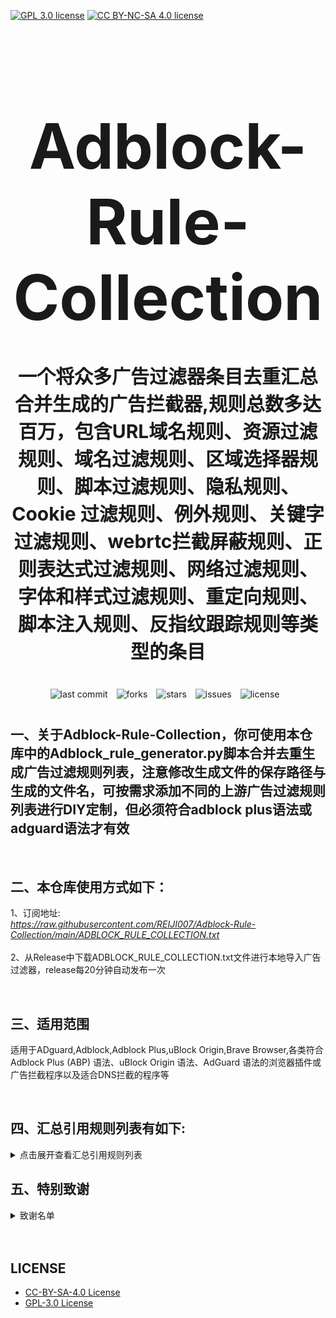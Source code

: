 [![GPL 3.0 license](https://img.shields.io/badge/License-GPL%20v3-blue.svg)](https://github.com/REIJI007/Adblock-Rule-Collection/blob/main/LICENSE-GPL3.0)
[![CC BY-NC-SA 4.0 license](https://img.shields.io/badge/License-CC%20BY--NC--SA%204.0-lightgrey.svg)](https://github.com/REIJI007/Adblock-Rule-Collection/blob/main/LICENSE-CC%20BY-NC-SA%204.0)
<!-- 居中的大标题 -->
<h1 align="center" style="font-size: 100px; margin-bottom: 40px;">Adblock-Rule-Collection</h1>

<!-- 居中的副标题 -->
<h2 align="center" style="font-size: 30px; margin-bottom: 40px;">一个将众多广告过滤器条目去重汇总合并生成的广告拦截器,规则总数多达百万，包含URL域名规则、资源过滤规则、域名过滤规则、区域选择器规则、脚本过滤规则、隐私规则、Cookie 过滤规则、例外规则、关键字过滤规则、webrtc拦截屏蔽规则、正则表达式过滤规则、网络过滤规则、字体和样式过滤规则、重定向规则、脚本注入规则、反指纹跟踪规则等类型的条目</h2>

<!-- 徽章（根据需要调整） -->
<p align="center" style="margin-bottom: 40px;">
    <img src="https://img.shields.io/badge/last%20commit-today-brightgreen" alt="last commit" style="margin-right: 10px;">
    <img src="https://img.shields.io/github/forks/REIJI007/Adblock-Rule-Collection" alt="forks" style="margin-right: 10px;">
    <img src="https://img.shields.io/github/stars/REIJI007/Adblock-Rule-Collection" alt="stars" style="margin-right: 10px;">
    <img src="https://img.shields.io/github/issues/REIJI007/Adblock-Rule-Collection" alt="issues" style="margin-right: 10px;">
    <img src="https://img.shields.io/github/license/REIJI007/Adblock-Rule-Collection" alt="license" style="margin-right: 10px;">
</p>


## 一、关于Adblock-Rule-Collection，你可使用本仓库中的Adblock_rule_generator.py脚本合并去重生成广告过滤规则列表，注意修改生成文件的保存路径与生成的文件名，可按需求添加不同的上游广告过滤规则列表进行DIY定制，但必须符合adblock plus语法或adguard语法才有效

<br>

## 二、本仓库使用方式如下：
1、订阅地址: <br> *https://raw.githubusercontent.com/REIJI007/Adblock-Rule-Collection/main/ADBLOCK_RULE_COLLECTION.txt*
<br>
<br>
2、从Release中下载ADBLOCK_RULE_COLLECTION.txt文件进行本地导入广告过滤器，release每20分钟自动发布一次

<br>

## 三、适用范围
适用于ADguard,Adblock,Adblock Plus,uBlock Origin,Brave Browser,各类符合Adblock Plus (ABP) 语法、uBlock Origin 语法、AdGuard 语法的浏览器插件或广告拦截程序以及适合DNS拦截的程序等

<br>

## 四、汇总引用规则列表有如下:

<details>
  <summary>点击展开查看汇总引用规则列表</summary>

1. **Anti-ad for adguard**  
   *https://anti-ad.net/adguard.txt*<br>

2. **Anti-ad-Easylist**  
   *https://anti-ad.net/easylist.txt*<br>

3. **EasyList**  
   *https://easylist.to/easylist/easylist.txt*<br>

4. **EasyList — first-party servers**  
   *https://raw.githubusercontent.com/easylist/easylist/master/easylist/easylist_adservers.txt*<br>

5. **EasyList — third-party servers**  
   *https://raw.githubusercontent.com/easylist/easylist/master/easylist/easylist_thirdparty.txt*<br>

6. **EasyList Privacy**  
   *https://easylist.to/easylist/easyprivacy.txt*<br>

7. **EasyList Privacy — trackingservers**  
   *https://raw.githubusercontent.com/easylist/easylist/master/easyprivacy/easyprivacy_trackingservers.txt*<br>

8. **EasyPrivacy — third-party trackers**  
   *https://raw.githubusercontent.com/easylist/easylist/master/easyprivacy/easyprivacy_thirdparty.txt*<br>

9. **EasyPrivacy — third-party international trackers**  
   *https://raw.githubusercontent.com/easylist/easylist/master/easyprivacy/easyprivacy_thirdparty_international.txt*<br>

10. **Easylist Cookie List**  
    *https://secure.fanboy.co.nz/fanboy-cookiemonster.txt*<br>

11. **EasyList China**  
    *https://raw.githubusercontent.com/easylist/easylistchina/master/easylistchina.txt*<br>

12. **Fanboy's Annoyance List**  
    *https://secure.fanboy.co.nz/fanboy-annoyance.txt*<br>

13. **Fanboy's Social Blocking List**  
    *https://easylist.to/easylist/fanboy-social.txt*<br>

14. **CJX's Annoyance List**  
    *https://raw.githubusercontent.com/cjx82630/cjxlist/master/cjx-annoyance.txt*<br>

15. **CJX's EasyList Lite**  
    *https://raw.githubusercontent.com/cjx82630/cjxlist/master/cjxlist.txt*<br>

16. **CJX's uBlock list**  
    *https://raw.githubusercontent.com/cjx82630/cjxlist/master/cjx-ublock.txt*<br>

17. **uniartisan's Adblock List Plus**  
    *https://raw.githubusercontent.com/uniartisan/adblock_list/master/adblock_plus.txt*<br>

18. **uniartisan's Privacy List**  
    *https://raw.githubusercontent.com/uniartisan/adblock_list/master/adblock_privacy.txt*<br>

19. **AdRules AdBlock List Plus**  
    *https://raw.githubusercontent.com/Cats-Team/AdRules/main/adblock_plus.txt*<br>

20. **AdRules DNS List**  
    *https://raw.githubusercontent.com/Cats-Team/AdRules/main/dns.txt*<br>

21. **AdBlock DNS**  
    *https://raw.githubusercontent.com/217heidai/adblockfilters/main/rules/adblockdns.txt*<br>

22. **AdBlock Filter**  
    *https://raw.githubusercontent.com/217heidai/adblockfilters/main/rules/adblockfilters.txt*<br>

23. **GOODBYEADS**  
    *https://raw.githubusercontent.com/8680/GOODBYEADS/master/rules.txt*<br>

24. **GOODBYEADS-DNS**  
    *https://raw.githubusercontent.com/8680/GOODBYEADS/master/dns.txt*<br>

25. **GOODBYEADS-allow**  
    *https://raw.githubusercontent.com/8680/GOODBYEADS/master/allow.txt*<br>

26. **AWAvenue-Ads-Rule**  
    *https://raw.githubusercontent.com/TG-Twilight/AWAvenue-Ads-Rule/main/AWAvenue-Ads-Rule.txt*<br>

27. **Bibaiji's ad-rules**  
    *https://raw.githubusercontent.com/Bibaiji/ad-rules/main/rule/ad-rules.txt*<br>

28. **uBlock filters**  
    *https://raw.githubusercontent.com/uBlockOrigin/uAssets/master/filters/filters.txt*<br>

29. **uBlock privacy filter**  
    *https://raw.githubusercontent.com/uBlockOrigin/uAssets/master/filters/privacy.txt*<br>

30. **uBlock mobile filter**  
    *https://raw.githubusercontent.com/uBlockOrigin/uAssets/master/filters/filters-mobile.txt*<br>

31. **uBlock Badware risks filter**  
    *https://raw.githubusercontent.com/uBlockOrigin/uAssets/master/filters/badware.txt*<br>

32. **uBlock Annoyances-Cookies filter**  
    *https://raw.githubusercontent.com/uBlockOrigin/uAssets/master/filters/annoyances-cookies.txt*<br>

33. **uBlock Annoyances-others filter**  
    *https://raw.githubusercontent.com/uBlockOrigin/uAssets/master/filters/annoyances-others.txt*<br>

34. **uBlock Unbreak filter**  
    *https://raw.githubusercontent.com/uBlockOrigin/uAssets/master/filters/unbreak.txt*<br>

35. **AdGuard Base filter cryptominers**  
    *https://raw.githubusercontent.com/AdguardTeam/AdguardFilters/master/BaseFilter/sections/cryptominers.txt*<br>

36. **AdGuard Exclusion rules**  
    *https://raw.githubusercontent.com/AdguardTeam/AdGuardSDNSFilter/master/Filters/exclusions.txt*<br>

37. **AdGuard Exception rules**  
    *https://raw.githubusercontent.com/AdguardTeam/AdGuardSDNSFilter/master/Filters/exceptions.txt*<br>

38. **AdGuardSDNSFilter**  
    *https://raw.githubusercontent.com/AdguardTeam/AdGuardSDNSFilter/master/Filters/rules.txt*<br>

39. **Adgurd Base filter**  
    *https://raw.githubusercontent.com/AdguardTeam/FiltersRegistry/master/filters/filter_2_Base/filter.txt*<br>

40. **AdGuard Base filter — first-party servers**  
    *https://raw.githubusercontent.com/AdguardTeam/AdguardFilters/master/BaseFilter/sections/adservers_firstparty.txt*<br>

41. **AdGuard Base filter — foreign servers**  
    *https://raw.githubusercontent.com/AdguardTeam/AdguardFilters/master/BaseFilter/sections/foreign.txt*<br>

42. **Adgurd Mobile filter**  
    *https://raw.githubusercontent.com/AdguardTeam/AdguardFilters/master/MobileFilter/sections/adservers.txt*<br>

43. **Adgurd Tracking Protection filter**  
    *https://raw.githubusercontent.com/AdguardTeam/FiltersRegistry/master/filters/filter_3_Spyware/filter.txt*<br>

44. **AdGuard Tracking Protection filter — first-party trackers**  
    *https://raw.githubusercontent.com/AdguardTeam/AdguardFilters/master/SpywareFilter/sections/tracking_servers_firstparty.txt*<br>

45. **AdGuard Tracking Protection filter — third-party trackers**  
    *https://raw.githubusercontent.com/AdguardTeam/AdguardFilters/master/SpywareFilter/sections/tracking_servers.txt*<br>

46. **AdGuard Tracking Protection filter — mobile trackers**  
    *https://raw.githubusercontent.com/AdguardTeam/AdguardFilters/master/SpywareFilter/sections/mobile.txt*<br>

47. **Adgurd URL Tracking filter**  
    *https://raw.githubusercontent.com/AdguardTeam/FiltersRegistry/master/filters/filter_17_TrackParam/filter.txt*<br>

48. **Adgurd Social media filter**  
    *https://raw.githubusercontent.com/AdguardTeam/FiltersRegistry/master/filters/filter_4_Social/filter.txt*<br>

49. **Adgurd Annoyances filter**  
    *https://raw.githubusercontent.com/AdguardTeam/FiltersRegistry/master/filters/filter_14_Annoyances/filter.txt*<br>

50. **Filter unblocking search ads and self-promotions**  
    *https://raw.githubusercontent.com/AdguardTeam/FiltersRegistry/master/filters/filter_10_Useful/filter.txt*<br>

51. **Adgurd Chinese filter**  
    *https://raw.githubusercontent.com/AdguardTeam/FiltersRegistry/master/filters/filter_224_Chinese/filter.txt*<br>

52. **Adgurd DNS filter**  
    *https://raw.githubusercontent.com/AdguardTeam/FiltersRegistry/master/filters/filter_15_DnsFilter/filter.txt*<br>

53. **AdGuard for Android**  
    *https://filters.adtidy.org/android/filters/11.txt*<br>

54. **AdGuard for iOS**  
    *https://filters.adtidy.org/ios/filters/11.txt*<br>

55. **HyperADRules**  
    *https://raw.githubusercontent.com/Lynricsy/HyperADRules/master/rules.txt*<br>

56. **HyperADRules-DNS**  
    *https://raw.githubusercontent.com/Lynricsy/HyperADRules/master/dns.txt*<br>

57. **TheBestAdrules**  
    *https://raw.githubusercontent.com/guandasheng/adguardhome/main/rule/all.txt*<br>

58. **xinggsf's rules**  
    *https://raw.githubusercontent.com/xinggsf/Adblock-Plus-Rule/master/rule.txt*<br>

59. **xinggsf's mv rules**  
    *https://raw.githubusercontent.com/xinggsf/Adblock-Plus-Rule/master/mv.txt*<br>

60. **superbigsteam rules**  
    *https://raw.githubusercontent.com/superbigsteam/adguardhomeguiz/main/rule/all.txt*<br>

61. **adblock-nocoin-list**  
    *https://raw.githubusercontent.com/hoshsadiq/adblock-nocoin-list/master/nocoin.txt*<br>

62. **GoodbyeAds-AdBlock-Filter**  
    *https://raw.githubusercontent.com/jerryn70/GoodbyeAds/master/Formats/GoodbyeAds-AdBlock-Filter.txt*<br>

63. **GoodbyeAds-Ultra-AdBlock-Filter**  
    *https://raw.githubusercontent.com/jerryn70/GoodbyeAds/master/Formats/GoodbyeAds-Ultra-AdBlock-Filter.txt*<br>

64. **Phishing URL Blocklist ——AdGuard**  
    *https://malware-filter.gitlab.io/malware-filter/phishing-filter-ag.txt*<br>

65. **Phishing URL Blocklist ——AdGuard Home**  
    *https://malware-filter.gitlab.io/malware-filter/phishing-filter-agh.txt*<br>

66. **Phishing URL Blocklist ——uBlock Origin**  
    *https://malware-filter.gitlab.io/malware-filter/phishing-filter.txt*<br>

67. **Malicious URL Blocklist ——AdGuard**  
    *https://malware-filter.gitlab.io/malware-filter/urlhaus-filter-ag.txt*<br>

68. **Malicious URL Blocklist ——AdGuard Home**  
    *https://malware-filter.gitlab.io/malware-filter/urlhaus-filter-agh.txt*<br>

69. **Malicious URL Blocklist ——uBlock Origin**  
    *https://malware-filter.gitlab.io/malware-filter/urlhaus-filter.txt*<br>

70. **Tracking JS Blocklist**  
    *https://malware-filter.gitlab.io/malware-filter/tracking-filter.txt*<br>

71. **Botnet IP Blocklist ——AdGuard**  
    *https://malware-filter.gitlab.io/malware-filter/botnet-filter-ag.txt*<br>

72. **Botnet IP Blocklist ——AdGuard Home**  
    *https://malware-filter.gitlab.io/malware-filter/botnet-filter-agh.txt*<br>

73. **Botnet IP Blocklist ——uBlock Origin**  
    *https://malware-filter.gitlab.io/malware-filter/botnet-filter.txt*<br>

74. **ABP filters**  
    *https://easylist-msie.adblockplus.org/abp-filters-anti-cv.txt*<br>

75. **adgk**  
    *https://raw.githubusercontent.com/banbendalao/ADgk/master/ADgk.txt*<br>

76. **yokoffing's Annoyance List**  
    *https://raw.githubusercontent.com/yokoffing/filterlists/main/annoyance_list.txt*<br>

77. **yokoffing's Privacy Essentials**  
    *https://raw.githubusercontent.com/yokoffing/filterlists/main/privacy_essentials.txt*<br>

78. **Spam404's Adblock-list**  
    *https://raw.githubusercontent.com/Spam404/lists/master/adblock-list.txt*<br>

79. **Brave-specific filter**  
    *https://raw.githubusercontent.com/brave/adblock-lists/master/brave-lists/brave-specific.txt*<br>

80. **Brave-ios-specific filter**  
    *https://raw.githubusercontent.com/brave/adblock-lists/master/brave-lists/brave-ios-specific.txt*<br>

81. **Brave-Android-specific filter**  
    *https://raw.githubusercontent.com/brave/adblock-lists/master/brave-lists/brave-android-specific.txt*<br>

82. **Brave-Firstparty filter**  
    *https://raw.githubusercontent.com/brave/adblock-lists/master/brave-lists/brave-firstparty.txt*<br>

83. **Brave-Firstparty-cname filter**  
    *https://raw.githubusercontent.com/brave/adblock-lists/master/brave-lists/brave-firstparty-cname.txt*<br>

84. **Brave-Unbreak filter**  
    *https://raw.githubusercontent.com/brave/adblock-lists/master/brave-unbreak.txt*<br>

</details>

## 五、特别致谢


<details>
  <summary>致谢名单</summary>

1、anti-AD (https://github.com/privacy-protection-tools/anti-AD)

2、easylist (https://github.com/easylist/easylist)

3、cjxlist (https://github.com/cjx82630/cjxlist)

4、uniartisan (https://github.com/uniartisan/adblock_list)

5、Cats-Team (https://github.com/Cats-Team/AdRules)

6、217heidai (https://github.com/217heidai/adblockfilters)

7、GOODBYEADS (https://github.com/8680/GOODBYEADS)

8、AWAvenue-Ads-Rule (https://github.com/TG-Twilight/AWAvenue-Ads-Rule)

9、Bibaiji (https://github.com/Bibaiji/ad-rules/)

10、uBlockOrigin (https://github.com/uBlockOrigin/uAssets)

11、ADguardTeam (https://github.com/AdguardTeam/AdGuardFilters)

12、HyperADRules (https://github.com/Lynricsy/HyperADRules)

13、guandasheng (https://github.com/guandasheng/adguardhome)

14、xinggsf (https://github.com/xinggsf/Adblock-Plus-Rule)

15、superbigsteam (https://github.com/superbigsteam/adguardhomeguiz)

16、hoshsadiq (https://github.com/hoshsadiq/adblock-nocoin-list)

17、jerryn70 (https://github.com/jerryn70/GoodbyeAds)

18、malware-filter (https://gitlab.com/malware-filter)

19、abp-filters (https://gitlab.com/eyeo/anti-cv/abp-filters-anti-cv)

20、banbendalao (https://github.com/banbendalao/ADgk)

21、yokoffing (https://github.com/yokoffing/filterlists)

22、notracking (https://github.com/notracking/hosts-blocklists)

23、Spam404 (https://github.com/Spam404/lists)

24、brave (https://github.com/brave/adblock-lists)

</details>


<br>
<br>


## LICENSE
- [CC-BY-SA-4.0 License](https://github.com/REIJI007/Adblock-Rule-Collection/blob/main/LICENSE-CC%20BY-NC-SA%204.0)
- [GPL-3.0 License](https://github.com/REIJI007/Adblock-Rule-Collection/blob/main/LICENSE-GPL3.0)
